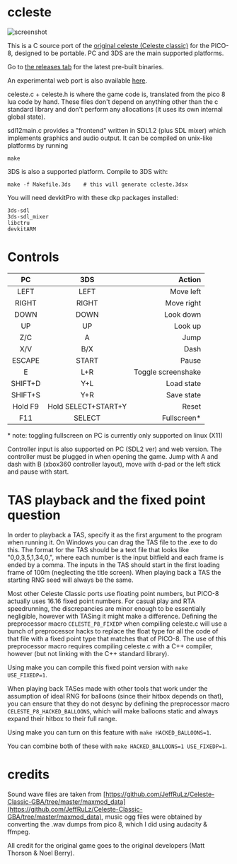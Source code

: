 # ccleste

![screenshot](https://raw.githubusercontent.com/lemon-sherbet/ccleste/master/screenshot.png)

This is a C source port of the [original celeste (Celeste classic)](https://www.lexaloffle.com/bbs/?tid=2145) for the PICO-8, designed to be portable. PC and 3DS are the main supported platforms.

Go to [the releases tab](https://github.com/lemon-sherbet/ccleste/releases) for the latest pre-built binaries.

An experimental web port is also available [here](https://lemon-sherbet.github.io/ccleste.html).

celeste.c + celeste.h is where the game code is, translated from the pico 8 lua code by hand.
These files don't depend on anything other than the c standard library and don't perform any allocations (it uses its own internal global state).

sdl12main.c provides a "frontend" written in SDL1.2 (plus SDL mixer) which implements graphics and audio output. It can be compiled on unix-like platforms by running
```
make
```

3DS is also a supported platform. Compile to 3DS with:
```
make -f Makefile.3ds    # this will generate ccleste.3dsx
```
You will need devkitPro with these dkp packages installed:
```
3ds-sdl
3ds-sdl_mixer
libctru
devkitARM
```

# Controls

|PC                |3DS                |Action              |
|:----------------:|:-----------------:|-------------------:|
|LEFT              |LEFT               | Move left          |
|RIGHT             |RIGHT              | Move right         |
|DOWN              |DOWN               | Look down          |
|UP                |UP                 | Look up            |
|Z/C               |A                  | Jump               |
|X/V               |B/X                | Dash               |
|ESCAPE            |START              | Pause              |
|E                 |L+R                | Toggle screenshake |
|SHIFT+D           |Y+L                | Load state         |
|SHIFT+S           |Y+R                | Save state         |
|Hold F9           |Hold SELECT+START+Y| Reset              |
|F11               |SELECT             | Fullscreen\*       |

\* note: toggling fullscreen on PC is currently only supported on linux (X11)

Controller input is also supported on PC (SDL2 ver) and web version. The controller must be plugged in when opening the game.
Jump with A and dash with B (xbox360 controller layout), move with d-pad or the left stick and pause with start.

# TAS playback and the fixed point question

In order to playback a TAS, specify it as the first argument to the program when running it. On Windows you can drag the TAS file to the .exe to do this.
The format for the TAS should be a text file that looks like "0,0,3,5,1,34,0,", where each number is the input bitfield and each frame is ended by a comma.
The inputs in the TAS should start in the first loading frame of 100m (neglecting the title screen). When playing back a TAS the starting RNG seed will always be the same.

Most other Celeste Classic ports use floating point numbers, but PICO-8 actually uses 16.16 fixed point numbers.
For casual play and RTA speedrunning, the discrepancies are minor enough to be essentially negligible, however with TASing it might make a difference.
Defining the preprocessor macro `CELESTE_P8_FIXEDP` when compiling celeste.c will use a bunch of preprocessor hacks to replace the float type for all the
code of that file with a fixed point type that matches that of PICO-8. The use of this preprocessor macro requires compiling celeste.c with a C++ compiler, however (but not linking with the C++ standard library).

Using make you can compile this fixed point version with `make USE_FIXEDP=1`.

When playing back TASes made with other tools that work under the assumption of ideal RNG for balloons (since their hitbox depends on that), you can ensure that they do not desync by
defining the preprocessor macro `CELESTE_P8_HACKED_BALLOONS`, which will make balloons static and always expand their hitbox to their full range.

Using make you can turn on this feature with `make HACKED_BALLOONS=1`.

You can combine both of these with `make HACKED_BALLOONS=1 USE_FIXEDP=1`.

# credits

Sound wave files are taken from [https://github.com/JeffRuLz/Celeste-Classic-GBA/tree/master/maxmod_data](https://github.com/JeffRuLz/Celeste-Classic-GBA/tree/master/maxmod_data),
music ogg files were obtained by converting the .wav dumps from pico 8, which I did using audacity & ffmpeg.

All credit for the original game goes to the original developers (Matt Thorson & Noel Berry).
